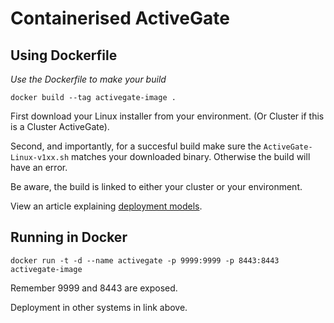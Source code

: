 # Containerised ActiveGate

## Using Dockerfile
*Use the Dockerfile to make your build*

`docker build --tag activegate-image .`

First download your Linux installer from your environment. (Or Cluster if this is a Cluster ActiveGate). 

Second, and importantly, for a succesful build make sure the `ActiveGate-Linux-v1xx.sh` matches your downloaded binary. Otherwise the build will have an error.

Be aware, the build is linked to either your cluster or your environment.

View an article explaining [deployment models](https://github.com/gspncr/Dockerised-ActiveGate-HTTP-Monitors/blob/master/Dockerised-ActiveGate.md).

## Running in Docker
`docker run -t -d --name activegate -p 9999:9999 -p 8443:8443 activegate-image`

Remember 9999 and 8443 are exposed.

Deployment in other systems in link above.
